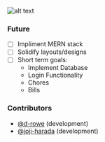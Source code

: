 ![alt text](https://i.imgur.com/dSZBOH1.png "room8")

### Future

- [ ] Impliment MERN stack
- [ ] Solidify layouts/designs
- [ ] Short term goals:
  - Implement Database
  - Login Functionality
  - Chores
  - Bills

### Contributors

- [@d-rowe](https://github.com/d-rowe) (development)
- [@joji-harada](https://github.com/joji-harada) (development)